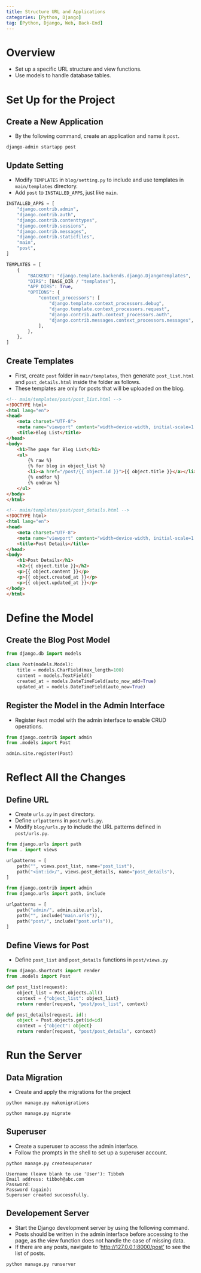 ```yaml
---
title: Structure URL and Applications
categories: [Python, Django]
tag: [Python, Django, Web, Back-End]
---
```


# Overview
- Set up a specific URL structure and view functions.
- Use models to handle database tables.

# Set Up for the Project

## Create a New Application
- By the following command, create an application and name it `post`.

```shell
django-admin startapp post
```

## Update Setting
- Modify `TEMPLATES` in `blog/setting.py` to include and use templates in `main/templates` directory.
- Add `post` to `INSTALLED_APPS`, just like `main`.

```python
INSTALLED_APPS = [
    "django.contrib.admin",
    "django.contrib.auth",
    "django.contrib.contenttypes",
    "django.contrib.sessions",
    "django.contrib.messages",
    "django.contrib.staticfiles",
    "main",
    "post",
]

TEMPLATES = [
    {
        "BACKEND": "django.template.backends.django.DjangoTemplates",
        "DIRS": [BASE_DIR / "templates"],
        "APP_DIRS": True,
        "OPTIONS": {
            "context_processors": [
                "django.template.context_processors.debug",
                "django.template.context_processors.request",
                "django.contrib.auth.context_processors.auth",
                "django.contrib.messages.context_processors.messages",
            ],
        },
    },
]
```

## Create Templates
- First, create `post` folder in `main/templates`, then generate `post_list.html` and `post_details.html` inside the folder as follows.
- These templates are only for posts that will be uploaded on the blog.

```html
<!-- main/templates/post/post_list.html -->
<!DOCTYPE html>
<html lang="en">
<head>
    <meta charset="UTF-8">
    <meta name="viewport" content="width=device-width, initial-scale=1.0">
    <title>Blog List</title>
</head>
<body>
    <h1>The page for Blog List</h1>
    <ul>
        {% raw %}
        {% for blog in object_list %}
        <li><a href="/post/{{ object.id }}">{{ object.title }}</a></li>
        {% endfor %}
        {% endraw %}
    </ul>
</body>
</html>
```

```html
<!-- main/templates/post/post_details.html -->
<!DOCTYPE html>
<html lang="en">
<head>
    <meta charset="UTF-8">
    <meta name="viewport" content="width=device-width, initial-scale=1.0">
    <title>Post Details</title>
</head>
<body>
    <h1>Post Details</h1>
    <h2>{{ object.title }}</h2>
    <p>{{ object.content }}</p>
    <p>{{ object.created_at }}</p>
    <p>{{ object.updated_at }}</p>
</body>
</html>
```

# Define the Model

## Create the Blog Post Model

```python
from django.db import models

class Post(models.Model):
    title = models.CharField(max_length=100)
    content = models.TextField()
    created_at = models.DateTimeField(auto_now_add=True)
    updated_at = models.DateTimeField(auto_now=True)
```

## Register the Model in the Admin Interface
- Register `Post` model with the admin interface to enable CRUD operations.

```python
from django.contrib import admin
from .models import Post

admin.site.register(Post)
```

# Reflect All the Changes

## Define URL
- Create `urls.py` in `post` directory.
- Define `urlpatterns` in `post/urls.py`.
- Modify `blog/urls.py` to include the URL patterns defined in `post/urls.py`.

```python
from django.urls import path
from . import views

urlpatterns = [
    path("", views.post_list, name="post_list"),
    path("<int:id>/", views.post_details, name="post_details"),
]
```

```python
from django.contrib import admin
from django.urls import path, include

urlpatterns = [
    path("admin/", admin.site.urls),
    path("", include("main.urls")),
    path("post/", include("post.urls")),
]
```

## Define Views for Post
- Define `post_list` and `post_details` functions in `post/views.py`

```python
from django.shortcuts import render
from .models import Post

def post_list(request):
    object_list = Post.objects.all()
    context = {"object_list": object_list}
    return render(request, "post/post_list", context)

def post_details(request, id):
    object = Post.objects.get(id=id)
    context = {"object": object}
    return render(request, "post/post_details", context)
```

# Run the Server

## Data Migration
- Create and apply the migrations for the project

```shell
python manage.py makemigrations
```

```shell
python manage.py migrate
```

## Superuser
- Create a superuser to access the admin interface.
- Follow the prompts in the shell to set up a superuser account.

```shell
python manage.py createsuperuser
```

```shell
Username (leave blank to use 'User'): Tibboh
Email address: tibboh@abc.com
Password: 
Password (again):
Superuser created successfully.
```

## Developement Server
- Start the Django development server by using the following command.
- Posts should be written in the admin interface before accessing to the page, as the view function does not handle the case of missing data.
- If there are any posts, navigate to ‘http://127.0.0.1:8000/post’ to see the list of posts.

```
python manage.py runserver
```